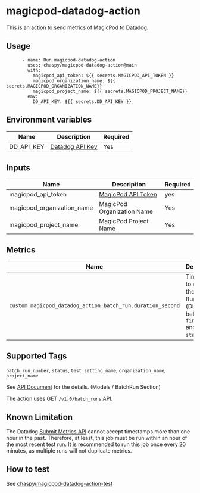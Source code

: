 # magicpod-datadog-action

This is an action to send metrics of MagicPod to Datadog.

## Usage

```
      - name: Run magicpod-datadog-action
        uses: chaspy/magicpod-datadog-action@main
        with:
          magicpod_api_token: ${{ secrets.MAGICPOD_API_TOKEN }}
          magicpod_organization_name: ${{ secrets.MAGICPOD_ORGANIZATION_NAME}}
          magicpod_project_name: ${{ secrets.MAGICPOD_PROJECT_NAME}}
        env:
          DD_API_KEY: ${{ secrets.DD_API_KEY }}
```

## Environment variables

| Name       | Description                                                                    | Required |
| ---------- | ------------------------------------------------------------------------------ | -------- |
| DD_API_KEY | [Datadog API Key](https://docs.datadoghq.com/account_management/api-app-keys/) | Yes      |

## Inputs

| Name                       | Description                                                        | Required |
| -------------------------- | ------------------------------------------------------------------ | -------- |
| magicpod_api_token         | [MagicPod API Token](https://app.magicpod.com/accounts/api-token/) | yes      |
| magicpod_organization_name | MagicPod Organization Name                                         | Yes      |
| magicpod_project_name      | MagicPod Project Name                                              | Yes      |

## Metrics

| Name                                                       | Description                                                                              | Type  | Unit   |
| ---------------------------------------------------------- | ---------------------------------------------------------------------------------------- | ----- | ------ |
| `custom.magicpod_datadog_action.batch_run.duration_second` | Time taken to execute the Batch Run. (Difference between `finished_at` and `started_at`) | Gauge | Second |

## Supported Tags

`batch_run_number`, `status`, `test_setting_name`, `organization_name`, `project_name`

See [API Document](https://magic-pod.com/api/v1.0/doc/) for the details. (Models / BatchRun Section)

The action uses GET `/v1.0/batch_runs` API.

## Known Limitation

The Datadog [Submit Metrics API](https://docs.datadoghq.com/api/latest/metrics/?code-lang=typescript#submit-metrics) cannot accept timestamps more than one hour in the past. Therefore, at least, this job must be run within an hour of the most recent test run. It is recommended to run this job once every 20 minutes, as multiple runs will not duplicate metrics.

## How to test

See [chaspy/magicpod-datadog-action-test](https://github.com/chaspy/magicpod-datadog-action-test)
